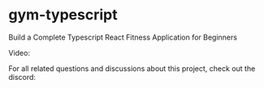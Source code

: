 # gym-typescript

Build a Complete Typescript React Fitness Application for Beginners

Video:

For all related questions and discussions about this project, check out the discord:

